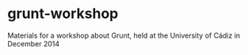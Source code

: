 grunt-workshop
==============

Materials for a workshop about Grunt, held at the University of Cádiz in December 2014
